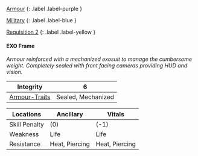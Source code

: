 
[Armour](Game/Core/Armour)
{: .label .label-purple }

[Military](Game/Military)
{: .label .label-blue }

[Requisition 2](Game/Deployment#Requisition)
{: .label .label-yellow }
#### EXO Frame
*Armour reinforced with a mechanized exosuit to manage the cumbersome weight. Completely sealed with front facing cameras providing HUD and vision.*

| Integrity | 6 |
| ---- | ---- |
| [Armour-Traits](Game/Core/Armour-Traits) | Sealed, Mechanized |

| Locations | Ancillary | Vitals |
| ---- | ---- | ---- |
| Skill Penalty | (0) | (-1) |
| Weakness | Life | Life |
| Resistance | Heat, Piercing | Heat, Piercing |

